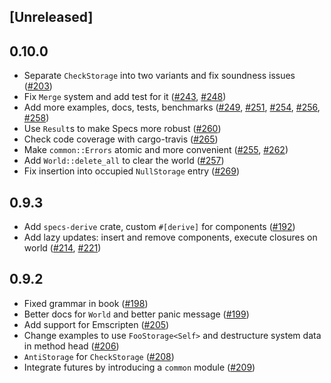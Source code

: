 ## [Unreleased]

## 0.10.0
* Separate `CheckStorage` into two variants and fix soundness issues ([#203])
* Fix `Merge` system and add test for it ([#243], [#248])
* Add more examples, docs, tests, benchmarks ([#249], [#251], [#254], [#256], [#258])
* Use `Result`s to make Specs more robust ([#260])
* Check code coverage with cargo-travis ([#265])
* Make `common::Errors` atomic and more convenient ([#255], [#262])
* Add `World::delete_all` to clear the world ([#257])
* Fix insertion into occupied `NullStorage` entry ([#269])

[#203]: https://github.com/slide-rs/specs/pull/203
[#243]: https://github.com/slide-rs/specs/pull/243
[#248]: https://github.com/slide-rs/specs/pull/248
[#249]: https://github.com/slide-rs/specs/pull/249
[#251]: https://github.com/slide-rs/specs/pull/251
[#254]: https://github.com/slide-rs/specs/pull/254
[#255]: https://github.com/slide-rs/specs/pull/255
[#256]: https://github.com/slide-rs/specs/pull/256
[#257]: https://github.com/slide-rs/specs/pull/257
[#258]: https://github.com/slide-rs/specs/pull/258
[#260]: https://github.com/slide-rs/specs/pull/260
[#262]: https://github.com/slide-rs/specs/pull/262
[#265]: https://github.com/slide-rs/specs/pull/265
[#269]: https://github.com/slide-rs/specs/pull/269

## 0.9.3
* Add `specs-derive` crate, custom `#[derive]` for components ([#192])
* Add lazy updates: insert and remove components, execute closures on world ([#214], [#221])

[#192]: https://github.com/slide-rs/specs/pull/192
[#214]: https://github.com/slide-rs/specs/pull/214
[#221]: https://github.com/slide-rs/specs/pull/221

## 0.9.2
* Fixed grammar in book ([#198])
* Better docs for `World` and better panic message ([#199])
* Add support for Emscripten ([#205])
* Change examples to use `FooStorage<Self>` and destructure system data in method head ([#206])
* `AntiStorage` for `CheckStorage` ([#208])
* Integrate futures by introducing a `common` module ([#209])

[#198]: https://github.com/slide-rs/specs/pull/198
[#199]: https://github.com/slide-rs/specs/pull/199
[#205]: https://github.com/slide-rs/specs/pull/205
[#206]: https://github.com/slide-rs/specs/pull/206
[#208]: https://github.com/slide-rs/specs/pull/208
[#209]: https://github.com/slide-rs/specs/pull/209
[#214]: https://github.com/slide-rs/specs/pull/214

